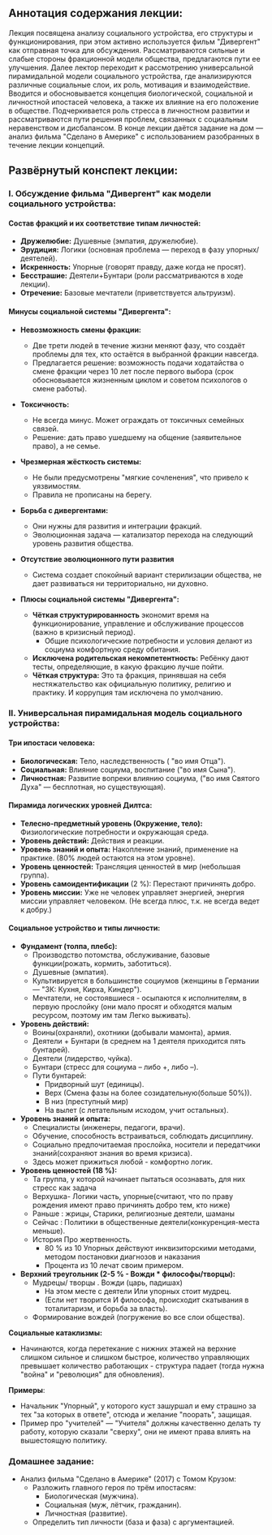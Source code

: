 ## Аннотация содержания лекции:

Лекция посвящена анализу социального устройства, его структуры и функционирования, при этом активно используется фильм "Дивергент" как отправная точка для обсуждения. Рассматриваются сильные и слабые стороны фракционной модели общества, предлагаются пути ее улучшения. Далее лектор переходит к рассмотрению универсальной пирамидальной модели социального устройства, где анализируются различные социальные слои, их роль, мотивация и взаимодействие. Вводится и обосновывается концепция биологической, социальной и личностной ипостасей человека, а также их влияние на его положение в обществе. Подчеркивается роль стресса в личностном развитии и рассматриваются пути решения проблем, связанных с социальным неравенством и дисбалансом. В конце лекции даётся задание на дом — анализ фильма "Сделано в Америке" с использованием разобранных в течение лекции концепций.

## Развёрнутый конспект лекции:

### I. Обсуждение фильма "Дивергент" как модели социального устройства:

#### Состав фракций и их соответствие типам личностей:
* **Дружелюбие:** Душевные (эмпатия, дружелюбие).
* **Эрудиция:** Логики (основная проблема — переход в фазу упорных/деятелей).
* **Искренность:** Упорные (говорят правду, даже когда не просят).
* **Бесстрашие:** Деятели+Бунтари (роли рассматриваются в ходе лекции).
* **Отречение:** Базовые мечтатели (приветствуется альтруизм).

#### Минусы социальной системы "Дивергента":
* **Невозможность смены фракции:**
    * Две трети людей в течение жизни меняют фазу, что создаёт проблемы для тех, кто остаётся в выбранной фракции навсегда.
    * Предлагается решение: возможность подачи ходатайства о смене фракции через 10 лет после первого выбора (срок обосновывается жизненным циклом и советом психологов о смене работы).
* **Токсичность:**
    * Не всегда минус. Может ограждать от токсичных семейных связей.
    * Решение: дать право ушедшему на общение (заявительное право), а не семье.
* **Чрезмерная жёсткость системы:**
    * Не были предусмотрены "мягкие сочленения", что привело к уязвимостям.
    * Правила не прописаны на берегу.
* **Борьба с дивергентами:**
    * Они нужны для развития и интеграции фракций.
    * Эволюционная задача — катализатор перехода на следующий уровень развития общества.
* **Отсутствие эволюционного пути развития**
    * Система создает спокойный вариант стерилизации общества, не дает развиваться ни территориально, ни духовно.

*   **Плюсы социальной системы "Дивергента":**
    *   **Чёткая структурированность** экономит время на функционирование, управление и обслуживание процессов (важно в кризисный период).
        *   Общие психологические потребности и условия делают из социума комфортную среду обитания.
    *   **Исключена родительская некомпетентность:** Ребёнку дают тесты, определяющие, в какую фракцию лучше пойти.
    *  **Чёткая структура:** Это та фракция, принявшая на себя нестяжательство как официальную политику, религию и практику. И коррупция там исключена по умолчанию.

   
### II. Универсальная пирамидальная модель социального устройства:

#### Три ипостаси человека:
* **Биологическая:** Тело, наследственность ( "во имя Отца").
* **Социальная:** Влияние социума, воспитание ("во имя Сына").
* **Личностная:** Развитие вопреки влиянию социума, ("во имя Святого Духа" — бесплотная, но существующая).

#### Пирамида логических уровней Дилтса:
* **Телесно-предметный уровень (Окружение, тело):** Физиологические потребности и окружающая среда.
* **Уровень действий:** Действия и реакции.
* **Уровень знаний и опыта:** Накопление знаний, применение на практике. (80% людей остаются на этом уровне).
* **Уровень ценностей:** Трансляция ценностей в мир (небольшая группа).
* **Уровень самоидентификации** (2 %): Перестают причинять добро.
* **Уровень миссии:** Уже не человек управляет энергией, энергия миссии управляет человеком.  (Не всегда плюс, т.к. не всегда ведет к добру.)

#### Социальное устройство и типы личности:

* **Фундамент (толпа, плебс):**
    * Производство потомства, обслуживание, базовые функции(рожать, кормить, заботиться).
    * Душевные (эмпатия).
    * Культивируется в большинстве социумов (женщины в Германии — "3К: Кухня, Кирха, Киндер").
    * Мечтатели, не состоявшиеся - осыпаются к исполнителям, в первую прослойку (они мало просят и обходятся малым ресурсом, поэтому им там Легко выживать).
* **Уровень действий:**
    * Воины(охраняли), охотники (добывали мамонта), армия.
    * Деятели + Бунтари (в среднем на 1 деятеля приходится пять бунтарей).
    * Деятели (лидерство, чуйка).
    * Бунтари (стресс для социума – либо +, либо –).
    * Пути бунтарей:
        * Придворный шут (единицы).
        * Верх (Смена фазы на более созидательную(больше 50%)).
        * В низ (преступный мир)
        * На вылет (с летательным исходом, учит остальных).
* **Уровень знаний и опыта:**
    * Специалисты (инженеры, педагоги, врачи).
    * Обучение, способность встраиваться, соблюдать дисциплину.
    * Социально предпочитаемая прослойка, носители и передатчики знаний(сохраняют знания во время кризиса).
    * Здесь может прижиться любой - комфортно логик.
* **Уровень ценностей (18 %):**
    * Та группа, у которой начинает пытаться осознавать, для них стресс как задача
    * Верхушка- Логики часть, упорные(считают, что по праву рождения имеют право причинять добро тем, кто ниже)
    * Раньше : жрицы, Старики, религиозные деятели, шаманы
    * Сейчас : Политики в общественные деятели(конкуренция-места меньше).
    * История Про жертвенность.
        * 80 % из 10 Упорных действуют инквизиторскими методами, методом постановки диагнозов и наказания
        * Процента из 10 лечат своим примером.
* **Верхний треугольник (2-5 % - Вожди * философы/творцы):**
    * Мудрецы/ творцы . Вожди (царь, падишах)
      * На этом месте с деятели Или упорных стоит мудрец.
      * (Если нет творится И философа, происходит скатывания в тоталитаризм, и борьба за власть).
    * Формирование вождей (погружение во все слои общества).

**Социальные катаклизмы:**
*   Начинаются, когда перетекание с нижних этажей на верхние слишком сильное и слишком быстрое, количество управляющих превышает количество работающих - структура падает (тогда нужна "война" и "революция" для обновления).

**Примеры**:
 * Начальник "Упорный", у которого куст зашуршал и ему страшно за тех "за которых в ответе", отсюда и желание "поорать", защищая.
 * Пример про "учителей" — "Учителя" должны качественно делать ту работу, которую сказали "сверху", они не имеют права влиять на вышестоящую политику.

###  Домашнее задание:

* Анализ фильма "Сделано в Америке" (2017) с Томом Крузом:
    * Разложить главного героя по трём ипостасям:
        * Биологическая (мужчина).
        * Социальная (муж, лётчик, гражданин).
        * Личностная (развитие).
    * Определить тип личности (база и фаза) с аргументацией.
